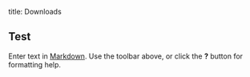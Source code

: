 title: Downloads



## Test

Enter text in [Markdown](http://daringfireball.net/projects/markdown/). Use the toolbar above, or click the **?** button for formatting help.
